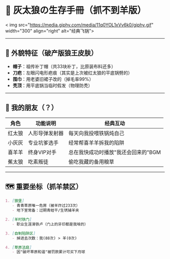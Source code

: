 # 🐺 灰太狼の生存手冊（抓不到羊版） 

< img src="https://media.giphy.com/media/11q0YOL1xVv6k0/giphy.gif" width="300" align="right" alt="经典飞锅">

---

## 🎩 外貌特征（破产版狼王皮肤）
- **帽子**：祖传补丁帽（共33块补丁，比原装布料还多）  
- **刀疤**：左眼闪电形疤痕（其实是上次被红太狼的平底锅劈的）  
- **围巾**：用老婆旧裙子改的（掉毛率99%）  
- **秃顶**：用平底锅当临时假发（物理防秃）  

---

## 🐑 我的朋友（？）
| 角色        | 功能说明                  | 经典互动                    |
|-------------|-------------------------|---------------------------|
| 红太狼       | 人形导弹发射器           | 每天向我投喂铁锅炖自己        |
| 小灰灰       | 专业坑爹选手             | 经常帮喜羊羊拆我的陷阱        |
| 喜羊羊       | 终身VIP对手             | 总在我快成功时播放"我还会回来的"BGM |
| 蕉太狼       | 吃素叛徒                | 偷吃我藏的备用粮草            |

---

## 🗺️ 重要坐标（抓羊禁区）
```markdown
1. [狼堡]  
   - 青青草原唯一危房（被羊炸过233次）  
   - 地下室常备：过期青蛙干/生锈捕羊夹  

2. [羊村铁门]  
   - 职业生涯滑铁卢（门上的牙印都是我啃的）  

3. [自制陷阱区]  
   - 掉进去次数：我(88次) > 羊(0次)  

4. [草原法庭]  
   - 因"破坏草原和谐"被罚款累计可买下月球  
